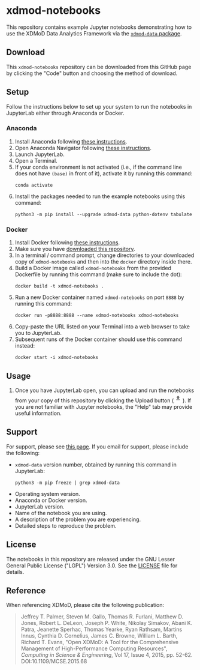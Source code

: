 # xdmod-notebooks
This repository contains example Jupyter notebooks demonstrating how to use the XDMoD Data Analytics Framework via the [`xdmod-data` package](https://github.com/ubccr/xdmod-data).

## Download
This `xdmod-notebooks` repository can be downloaded from this GitHub page by clicking the "Code" button and choosing the method of download.

## Setup
Follow the instructions below to set up your system to run the notebooks in JupyterLab either through Anaconda or Docker.

### Anaconda
1. Install Anaconda following [these instructions](https://docs.anaconda.com/free/anaconda/install/index.html).
1. Open Anaconda Navigator following [these instructions](https://docs.anaconda.com/free/anaconda/install/verify-install/).
1. Launch JupyterLab.
1. Open a Terminal.
1. If your conda environment is not activated (i.e., if the command line does not have `(base)` in front of it), activate it by running this command:
    ```
    conda activate
    ```
1. Install the packages needed to run the example notebooks using this command:
    ```
    python3 -m pip install --upgrade xdmod-data python-dotenv tabulate
    ```

### Docker
1. Install Docker following [these instructions](https://docs.docker.com/engine/install/).
1. Make sure you have [downloaded this repository](#download).
1. In a terminal / command prompt, change directories to your downloaded copy of `xdmod-notebooks` and then into the `docker` directory inside there.
1. Build a Docker image called `xdmod-notebooks` from the provided Dockerfile by running this command (make sure to include the dot):
    ```
    docker build -t xdmod-notebooks .
    ```
1. Run a new Docker container named `xdmod-notebooks` on port `8888` by running this command:
    ```
    docker run -p8888:8888 --name xdmod-notebooks xdmod-notebooks
    ```
1. Copy-paste the URL listed on your Terminal into a web browser to take you to JupyterLab.
1. Subsequent runs of the Docker container should use this command instead:
    ```
    docker start -i xdmod-notebooks
    ```

## Usage
1. Once you have JupyterLab open, you can upload and run the notebooks from your copy of this repository by clicking the Upload button (![Screenshot of upload button](docs/img/jupyter-upload.jpg)). If you are not familiar with Jupyter notebooks, the "Help" tab may provide useful information.

## Support
For support, please see [this page](https://open.xdmod.org/support.html). If you email for support, please include the following:
* `xdmod-data` version number, obtained by running this command in JupyterLab:
    ```
    python3 -m pip freeze | grep xdmod-data
    ```
* Operating system version.
* Anaconda or Docker version.
* JupyterLab version.
* Name of the notebook you are using.
* A description of the problem you are experiencing.
* Detailed steps to reproduce the problem.

## License
The notebooks in this repository are released under the GNU Lesser General Public License ("LGPL") Version 3.0. See the [LICENSE](LICENSE) file for details.

## Reference
When referencing XDMoD, please cite the following publication:

> Jeffrey T. Palmer, Steven M. Gallo, Thomas R. Furlani, Matthew D. Jones, Robert L. DeLeon, Joseph P. White, Nikolay Simakov, Abani K. Patra, Jeanette Sperhac, Thomas Yearke, Ryan Rathsam, Martins Innus, Cynthia D. Cornelius, James C. Browne, William L. Barth, Richard T. Evans, "Open XDMoD: A Tool for the Comprehensive Management of High-Performance Computing Resources", *Computing in Science & Engineering*, Vol 17, Issue 4, 2015, pp. 52-62. DOI:10.1109/MCSE.2015.68

